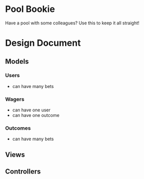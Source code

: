 Pool Bookie
===========

Have a pool with some colleagues? Use this to keep it all straight!

# Design Document

## Models

### Users
- can have many bets

### Wagers
- can have one user
- can have one outcome

### Outcomes
- can have many bets

## Views

## Controllers

